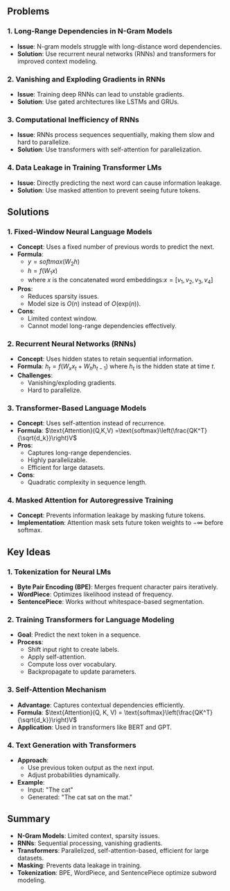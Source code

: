 ## Problems
### 1. Long-Range Dependencies in N-Gram Models
- **Issue**: N-gram models struggle with long-distance word dependencies.
- **Solution**: Use recurrent neural networks (RNNs) and transformers for improved context modeling.
### 2. Vanishing and Exploding Gradients in RNNs
- **Issue**: Training deep RNNs can lead to unstable gradients.
- **Solution**: Use gated architectures like LSTMs and GRUs.
### 3. Computational Inefficiency of RNNs
- **Issue**: RNNs process sequences sequentially, making them slow and hard to parallelize.
- **Solution**: Use transformers with self-attention for parallelization.
### 4. Data Leakage in Training Transformer LMs
- **Issue**: Directly predicting the next word can cause information leakage.
- **Solution**: Use masked attention to prevent seeing future tokens.
## Solutions
### 1. Fixed-Window Neural Language Models
- **Concept**: Uses a fixed number of previous words to predict the next.
- **Formula**: 
	- $y=softmax(W_2h)$ 
	- $h=f(W_1x)$
	- where $x$ is the concatenated word embeddings:$x = [v_1,v_2,v_3,v_4]$
- **Pros**:
    - Reduces sparsity issues.
    - Model size is $O(n)$ instead of $O(\text{exp}(n))$.
- **Cons**:
    - Limited context window.
    - Cannot model long-range dependencies effectively.
### 2. Recurrent Neural Networks (RNNs)
- **Concept**: Uses hidden states to retain sequential information.
- **Formula**: $h_t = f(W_x x_t + W_h h_{t-1})$ where $h_t$ is the hidden state at time $t$.
- **Challenges**:
    - Vanishing/exploding gradients.
    - Hard to parallelize.
### 3. Transformer-Based Language Models
- **Concept**: Uses self-attention instead of recurrence.
- **Formula**: $\text{Attention}(Q,K,V) =\text{softmax}\left(\frac{QK^T}{\sqrt{d_k}}\right)V$
- **Pros**:
    - Captures long-range dependencies.
    - Highly parallelizable.
    - Efficient for large datasets.
- **Cons**:
    - Quadratic complexity in sequence length.
### 4. Masked Attention for Autoregressive Training
- **Concept**: Prevents information leakage by masking future tokens.
- **Implementation**: Attention mask sets future token weights to $-\infty$ before softmax.
## Key Ideas
### 1. Tokenization for Neural LMs
- **Byte Pair Encoding (BPE)**: Merges frequent character pairs iteratively.
- **WordPiece**: Optimizes likelihood instead of frequency.
- **SentencePiece**: Works without whitespace-based segmentation.
### 2. Training Transformers for Language Modeling
- **Goal**: Predict the next token in a sequence.
- **Process**:
    - Shift input right to create labels.
    - Apply self-attention.
    - Compute loss over vocabulary.
    - Backpropagate to update parameters.
### 3. Self-Attention Mechanism
- **Advantage**: Captures contextual dependencies efficiently.
- **Formula**: $\text{Attention}(Q, K, V) = \text{softmax}\left(\frac{QK^T}{\sqrt{d_k}}\right)V$
- **Application**: Used in transformers like BERT and GPT.
### 4. Text Generation with Transformers
- **Approach**:
    - Use previous token output as the next input.
    - Adjust probabilities dynamically.
- **Example**:
    - Input: "The cat"
    - Generated: "The cat sat on the mat."
## Summary
- **N-Gram Models**: Limited context, sparsity issues.
- **RNNs**: Sequential processing, vanishing gradients.
- **Transformers**: Parallelized, self-attention-based, efficient for large datasets.
- **Masking**: Prevents data leakage in training.
- **Tokenization**: BPE, WordPiece, and SentencePiece optimize subword modeling.